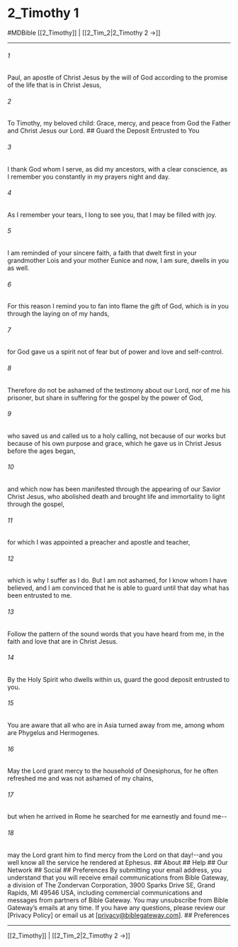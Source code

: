 # 2_Timothy 1
#MDBible
[[2_Timothy]] | [[2_Tim_2|2_Timothy 2 →]]

***


###### 1 
Paul, an apostle of Christ Jesus by the will of God according to the promise of the life that is in Christ Jesus, 

###### 2 
To Timothy, my beloved child: Grace, mercy, and peace from God the Father and Christ Jesus our Lord. ## Guard the Deposit Entrusted to You 

###### 3 
I thank God whom I serve, as did my ancestors, with a clear conscience, as I remember you constantly in my prayers night and day. 

###### 4 
As I remember your tears, I long to see you, that I may be filled with joy. 

###### 5 
I am reminded of your sincere faith, a faith that dwelt first in your grandmother Lois and your mother Eunice and now, I am sure, dwells in you as well. 

###### 6 
For this reason I remind you to fan into flame the gift of God, which is in you through the laying on of my hands, 

###### 7 
for God gave us a spirit not of fear but of power and love and self-control. 

###### 8 
Therefore do not be ashamed of the testimony about our Lord, nor of me his prisoner, but share in suffering for the gospel by the power of God, 

###### 9 
who saved us and called us to a holy calling, not because of our works but because of his own purpose and grace, which he gave us in Christ Jesus before the ages began, 

###### 10 
and which now has been manifested through the appearing of our Savior Christ Jesus, who abolished death and brought life and immortality to light through the gospel, 

###### 11 
for which I was appointed a preacher and apostle and teacher, 

###### 12 
which is why I suffer as I do. But I am not ashamed, for I know whom I have believed, and I am convinced that he is able to guard until that day what has been entrusted to me. 

###### 13 
Follow the pattern of the sound words that you have heard from me, in the faith and love that are in Christ Jesus. 

###### 14 
By the Holy Spirit who dwells within us, guard the good deposit entrusted to you. 

###### 15 
You are aware that all who are in Asia turned away from me, among whom are Phygelus and Hermogenes. 

###### 16 
May the Lord grant mercy to the household of Onesiphorus, for he often refreshed me and was not ashamed of my chains, 

###### 17 
but when he arrived in Rome he searched for me earnestly and found me-- 

###### 18 
may the Lord grant him to find mercy from the Lord on that day!--and you well know all the service he rendered at Ephesus. ## About ## Help ## Our Network ## Social ## Preferences By submitting your email address, you understand that you will receive email communications from Bible Gateway, a division of The Zondervan Corporation, 3900 Sparks Drive SE, Grand Rapids, MI 49546 USA, including commercial communications and messages from partners of Bible Gateway. You may unsubscribe from Bible Gateway&rsquo;s emails at any time. If you have any questions, please review our [Privacy Policy] or email us at [privacy@biblegateway.com]. ## Preferences

***

[[2_Timothy]] | [[2_Tim_2|2_Timothy 2 →]]
